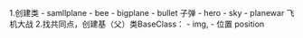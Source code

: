 1.创建类
    - samllplane
    - bee
    - bigplane
    - bullet 子弹
    - hero
    - sky
    - planewar 飞机大战
 2.找共同点，创建基（父）类BaseClass：
    - img, 
    - 位置 position